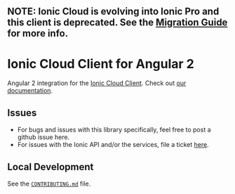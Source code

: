 ## NOTE: Ionic Cloud is evolving into Ionic Pro and this client is deprecated. See the [Migration Guide](http://ionicframework.com/docs/pro/migration/) for more info.

# Ionic Cloud Client for Angular 2

Angular 2 integration for the [Ionic Cloud
Client](https://github.com/driftyco/ionic-cloud). Check out [our
documentation](https://docs.ionic.io/).

## Issues

* For bugs and issues with this library specifically, feel free to post a github issue here.
* For issues with the Ionic API and/or the services, file a ticket [here](https://ionic.zendesk.com/hc/en-us/requests/new).

## Local Development

See the [`CONTRIBUTING.md`](https://github.com/driftyco/ionic-cloud-angular/blob/master/CONTRIBUTING.md) file.
